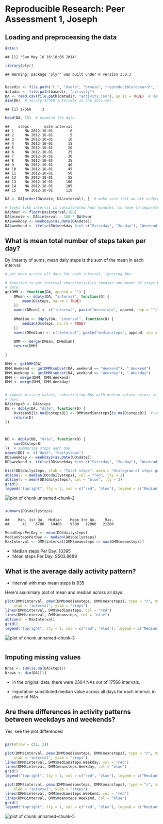 # Reproducible Research: Peer Assessment 1, Joseph 

## Loading and preprocessing the data


```r
date()
```

```
## [1] "Sun May 18 16:18:06 2014"
```

```r
library(plyr)
```

```
## Warning: package 'plyr' was built under R version 3.0.3
```

```r

basedir <- file.path("C:", "Users", "browse", "reproducibleresearch", "RepData_PeerAssessment1")
datadir <- file.path(basedir, "activity")
DA <- read.csv(file.path(datadir, "activity.csv"), as.is = TRUE)  # data frame
dim(DA)  # verify 17568 intervals in the data set
```

```
## [1] 17568     3
```

```r
head(DA, 15)  # examine the data
```

```
##    steps       date interval
## 1     NA 2012-10-01        0
## 2     NA 2012-10-01        5
## 3     NA 2012-10-01       10
## 4     NA 2012-10-01       15
## 5     NA 2012-10-01       20
## 6     NA 2012-10-01       25
## 7     NA 2012-10-01       30
## 8     NA 2012-10-01       35
## 9     NA 2012-10-01       40
## 10    NA 2012-10-01       45
## 11    NA 2012-10-01       50
## 12    NA 2012-10-01       55
## 13    NA 2012-10-01      100
## 14    NA 2012-10-01      105
## 15    NA 2012-10-01      110
```

```r
DA <- DA[order(DA$date, DA$interval), ]  # make sure that we are ordered!

# looks like interval is concatonated hour minutes, so have to separate:
DA$hour <- floor(DA$interval/100)
DA$minute <- DA$interval - 100 * DA$hour
DA$weekday <- weekdays(as.Date(DA$date))
DA$weekend <- ifelse(DA$weekday %in% c("Saturday", "Sunday"), "Weekend", "Weekday")
```


## What is mean total number of steps taken per day?
By linearity of sums, mean daily steps is the sum of the mean in each interval: 


```r
# get mean across all days for each interval, ignoring NAs:

# function to get interval characteristics (median and mean) of steps by
# date:
getDMM <- function(DA, append = "") {
    DMean <- ddply(DA, "interval", function(D) {
        mean(D$steps, na.rm = TRUE)
    })
    names(DMean) <- c("interval", paste("meansteps", append, sep = ""))
    
    DMedian <- ddply(DA, "interval", function(D) {
        median(D$steps, na.rm = TRUE)
    })
    names(DMedian) <- c("interval", paste("mediansteps", append, sep = ""))
    
    DMM <- merge(DMean, DMedian)
    return(DMM)
    
}

DMM <- getDMM(DA)
DMM.Weekend <- getDMM(subset(DA, weekend == "Weekend"), ".Weekend")
DMM.Weekday <- getDMM(subset(DA, weekend == "Weekday"), ".Weekday")
DMM <- merge(DMM, DMM.Weekend)
DMM <- merge(DMM, DMM.Weekday)


# impute missing values, substituting NAs with median values across all
# days:
DA$stepsB <- DA$steps
DB <- ddply(DA, "date", function(D) {
    D$stepsB[is.na(D$stepsB)] <- DMM$mediansteps[is.na(D$stepsB)]  # rely on order of intervals 
    return(D)
})



DD <- ddply(DB, "date", function(D) {
    sum(D$stepsB)
})  # summarize steps each day
names(DD) <- c("date", "dailysteps")
DD$weekday <- weekdays(as.Date(DD$date))
DD$weekend <- ifelse(DD$weekday %in% c("Saturday", "Sunday"), "Weekend", "Weekday")

hist(DD$dailysteps, xlab = "Total steps", main = "Histogram of steps per day")
abline(v = median(DD$dailysteps), col = "red", lty = 2)
abline(v = mean(DD$dailysteps), col = "blue", lty = 2)
grid()
legend("topright", lty = 2, col = c("red", "blue"), legend = c("Median", "Mean"))
```

![plot of chunk unnamed-chunk-2](figure/unnamed-chunk-2.png) 

```r

summary(DD$dailysteps)
```

```
##    Min. 1st Qu.  Median    Mean 3rd Qu.    Max. 
##      41    6780   10400    9500   12800   21200
```

```r
MeanStepsPerDay <- mean(DD$dailysteps)
MedianStepsPerDay <- median(DD$dailysteps)
MaxInterval <- DMM$interval[DMM$meansteps == max(DMM$meansteps)]

```

* Median steps Per Day: 10395
* Mean steps Per Day: 9503.8689

## What is the average daily activity pattern?
* Interval with max mean steps is 835 

Here's asummary plot of mean and median across all days:


```r
plot(DMM$interval, pmax(DMM$mediansteps, DMM$meansteps), type = "n", main = "Daily steps vs. interval, all days", 
    xlab = "interval", ylab = "steps")
lines(DMM$interval, DMM$mediansteps, col = "red")
lines(DMM$interval, DMM$meansteps, col = "blue")
abline(h = MaxInterval)
grid()
legend("topright", lty = 1, col = c("red", "blue"), legend = c("Median", "Mean"))
```

![plot of chunk unnamed-chunk-3](figure/unnamed-chunk-3.png) 

```r

```


## Imputing missing values

```r
Nnas <- sum(is.na(DA$steps))
Nrows <- dim(DA)[1]
```

* In the original data, there were 2304 NAs out of 17568 intervals.

* Imputation substituted median value across all days for each interval, in place of NAs.

## Are there differences in activity patterns between weekdays and weekends?
Yes, see the plot differences!

```r

par(mfrow = c(1, 2))

plot(DMM$interval, pmax(DMM$mediansteps, DMM$meansteps), type = "n", main = "Daily steps vs. interval, Weekday", 
    xlab = "interval", ylab = "steps")
lines(DMM$interval, DMM$mediansteps.Weekday, col = "red")
lines(DMM$interval, DMM$meansteps.Weekday, col = "blue")
grid()
legend("topright", lty = 1, col = c("red", "blue"), legend = c("Median", "Mean"))

plot(DMM$interval, pmax(DMM$mediansteps, DMM$meansteps), type = "n", main = "Daily steps vs. interval, Weekend", 
    xlab = "interval", ylab = "steps")
lines(DMM$interval, DMM$mediansteps.Weekend, col = "red")
lines(DMM$interval, DMM$meansteps.Weekend, col = "blue")
grid()
legend("topright", lty = 1, col = c("red", "blue"), legend = c("Median", "Mean"))
```

![plot of chunk unnamed-chunk-5](figure/unnamed-chunk-5.png) 

